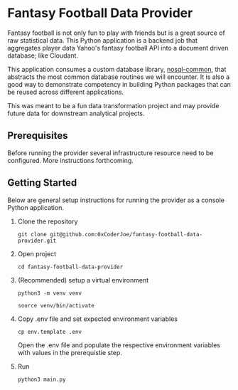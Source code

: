 # Fantasy Football Data Provider

Fantasy football is not only fun to play with friends but is a great source of raw statistical data. This Python application is a backend job that aggregates player data Yahoo's fantasy football API into a document driven database; like Cloudant. 

This application consumes a custom database library, [nosql-common](https://github.com/0xCoderJoe/nosql-common), that abstracts the most common database routines we will encounter. It is also a good way to demonstrate competency in building Python packages that can be reused across different applications. 

This was meant to be a fun data transformation project and may provide future data for downstream analytical projects. 

## Prerequisites 

Before running the provider several infrastructure resource need to be configured. More instructions forthcoming. 

## Getting Started

Below are general setup instructions for running the provider as a console Python application. 

1. Clone the repository 

    `git clone git@github.com:0xCoderJoe/fantasy-football-data-provider.git`

2. Open project

    `cd fantasy-football-data-provider`

3. (Recommended) setup a virtual environment

    `python3 -m venv venv`

    `source venv/bin/activate`

4. Copy .env file and set expected environment variables

    `cp env.template .env`

    Open the .env file and populate the respective environment variables with values in the prerequistie step.

5. Run

    `python3 main.py`